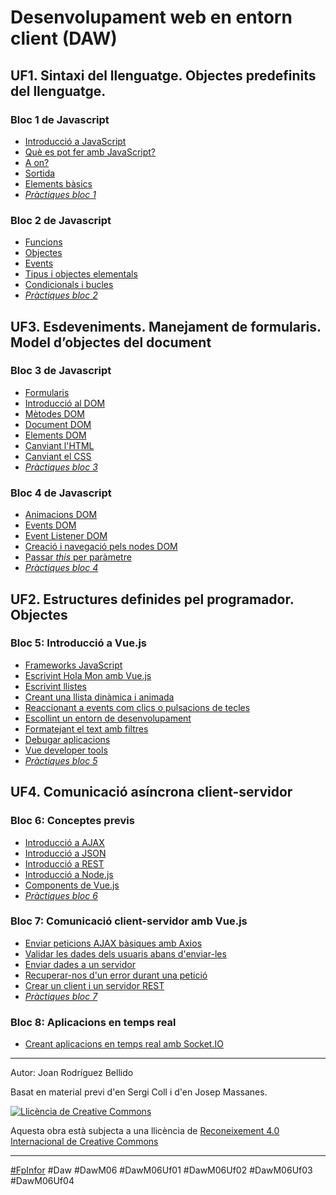 Desenvolupament web en entorn client (DAW)
================================

UF1. Sintaxi del llenguatge. Objectes predefinits del llenguatge.
-------------------------------

### Bloc 1 de Javascript

* [Introducció a JavaScript](IntroduccioJavaScript.md)
* [Què es pot fer amb JavaScript?](QueEsPotFer.md)
* [A on?](AOn.md)
* [Sortida](Sortida.md)
* [Elements bàsics](ElementsBasics.md)
* [_Pràctiques bloc 1_](Practiques1.md)

### Bloc 2 de Javascript

* [Funcions](Funcions.md)
* [Objectes](Objectes.md)
* [Events](Events.md)
* [Tipus i objectes elementals](TipusIObjectesElementals.md)
* [Condicionals i bucles](CondicionalsIBucles.md)
* [_Pràctiques bloc 2_](Practiques2.md)

UF3. Esdeveniments. Manejament de formularis. Model d’objectes del document
----------------------------

### Bloc 3 de Javascript

* [Formularis](Formularis.md)
* [Introducció al DOM](DOMIntro.md)
* [Mètodes DOM](DOMMetodes.md)
* [Document DOM](DOMDocument.md)
* [Elements DOM](DOMElements.md)
* [Canviant l'HTML](DOMHTML.md)
* [Canviant el CSS](DOMCSS.md)
* [_Pràctiques bloc 3_](Practiques3.md)

### Bloc 4 de Javascript

* [Animacions DOM](DOMAnimacions.md)
* [Events DOM](DOMEvents.md)
* [Event Listener DOM](DOMEventListener.md)
* [Creació i navegació pels nodes DOM](DOMCreacioINavegacioPelsNodes.md)
* [Passar _this_ per paràmetre](PassarThisPerParametre.md)
* [_Pràctiques bloc 4_](Practiques4.md)

UF2. Estructures definides pel programador. Objectes
---------------------------

### Bloc 5: Introducció a Vue.js
* [Frameworks JavaScript](FrameworksJavaScript.md)
* [Escrivint Hola Mon amb Vue.js](EscrivintHolaMonAmbVuejs.md)
* [Escrivint llistes](EscrivintLlistes.md)
* [Creant una llista dinàmica i animada](CreantUnaLlistaDinamicaIAnimada.md)
* [Reaccionant a events com clics o pulsacions de tecles](ReaccionantAEventsComClicsOPulsacionsDeTecles.md)
* [Escollint un entorn de desenvolupament](EscollintUnEntornDeDesenvolupament.md)
* [Formatejant el text amb filtres](FormatejantElTextAmbFiltres.md)
* [Debugar aplicacions](DebugarAplicacions.md)
* [Vue developer
tools](VueDeveloperTools.md)
* [_Pràctiques bloc 5_](Practiques5.md)


<!--
### Caracteristiques bàsiques de Vue.js

* Aprenent a utilitzar propietats computades
* Filtrant una llista amb una propietat computada
* Ordenant una llista amb una propietat computada
* Format de monedes amb filtres
* Format de dates amb filtres
* Mostrar i amagar un element de forma condicional
* Afegint estils de manera condicional
* Afegint diversió a l'aplicació amb transicions CSS
* Produïr HTML sense format
* Crear un formulari amb caselles de verificació
* Crear un formulari amb botons de ràdio
* Crear un formulari amb un element seleccionat
-->

UF4. Comunicació asíncrona client-servidor
---------------------

### Bloc 6: Conceptes previs

* [Introducció a AJAX](IntroduccioAjax.md)
* [Introducció a JSON](IntroduccióAJson.md)
* [Introducció a REST](IntroduccióARest.md)
* [Introducció a Node.js](IntroduccioANodeJs.md)
* [Components de Vue.js](ComponentsVueJs.md)
* [_Pràctiques bloc 6_](Practiques6.md)

### Bloc 7: Comunicació client-servidor amb Vue.js

* [Enviar peticions AJAX bàsiques amb Axios](EnviarPeticionsAjaxBasiquesAmbAxios.md)
* [Validar les dades dels usuaris abans d'enviar-les](ValidarLesDadesDelsUsuarisAbansDEnviarles.md)
* [Enviar dades a un servidor](EnviarDadesAUnServidor.md)
* [Recuperar-nos d'un error durant una petició](RecuperarnosDUnErrorDurantUnaPeticio.md)
* [Crear un client i un servidor REST](CrearUnClientIUnServidorREST.md)
* [_Pràctiques bloc 7_](Practiques7.md)

### Bloc 8: Aplicacions en temps real
* [Creant aplicacions en temps real amb Socket.IO](CreantAplicacionsEnTempsRealAmbSocketIO.md)

---

Autor: Joan Rodríguez Bellido

Basat en material previ d'en Sergi Coll i d'en Josep Massanes.

<a rel="license" href="http://creativecommons.org/licenses/by/4.0/"><img alt="Llicència de Creative Commons" style="border-width:0" src="https://i.creativecommons.org/l/by/4.0/88x31.png" /></a>

Aquesta obra està subjecta a una llicència de <a rel="license" href="http://creativecommons.org/licenses/by/4.0/">Reconeixement 4.0 Internacional de Creative Commons</a>

---

[#FpInfor](https://profesinformatica.github.io/FpInfor/) #Daw #DawM06 #DawM06Uf01 #DawM06Uf02 #DawM06Uf03 #DawM06Uf04
